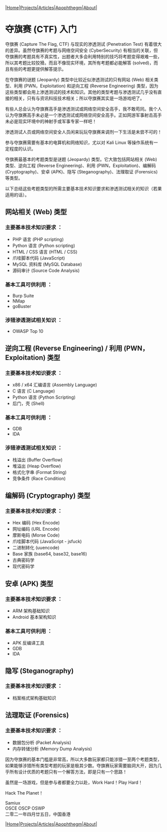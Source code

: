 |[Home](/README.md)|[Projects](/projects.md)|[Articles](/articles.md)|[Apophthegm](/apophthegm.md)|[About](/about.md)|

# 夺旗赛 (CTF) 入门

夺旗赛 (Capture The Flag, CTF) 与现实的渗透测试 (Penetration Test) 有着很大的差异。虽然夺旗赛的考题与网络空间安全 (CyberSecurity) 有相当的关联，但夺旗赛的考题具有不真实性，出题者大多会利用特别的技巧将考题变得艰难一些，所以其考题比较狡猾。而且不像现实环境，其所有考题都必能解答 (solved)，而且有些的考题更提供解答提示。

在夺旗赛的谜题 (Jeopardy) 类型中比较近似渗透测试的只有网站 (Web) 相关类型、利用 (PWN，Exploitation) 和逆向工程 (Reverse Engineering) 类型，因为这些类型都会用上渗透测试的技术和知识。其他的类型考题与渗透测试几乎没有直接的相关，只有与资讯科技技术相关；所以夺旗赛其实是一场游戏吧了。

有些人总会认为夺旗赛高手是渗透测试或网络空间安全高手，我不敢苟同。我个人认为夺旗赛高手未必是一个渗透测试或网络空间安全高手。正如网游军事射击高手未必是现实环境中的神射手或军事专家一样吧！

渗透测试人员或网络空间安全人员闲来玩玩夺旗赛来调剂一下生活是未尝不可的！

参与夺旗赛需要有基本的电算机和网络知识，尤以对 Kali Linux 等操作系统有一定程度的认识。

夺旗赛最基本的考题类型是谜题 (Jeopardy) 类型。它大致包括网站相关 (Web) 类型、逆向工程 (Reverse Engineering)、利用 (PWN，Exploitation)、编解码 (Cryptography)、安卓 (APK)、隐写 (Steganography)、法理取证 (Forensics) 等类型。

以下总结这些考题类型的所需主要基本技术知识要求和渗透测试相关的知识（若果适用的话）。

## 网站相关 (Web) 类型

### 主要基本技术知识要求 ：
- PHP 语言 (PHP scripting)
- Python 语言 (Python scripting)
- HTML / CSS 语言 (HTML / CSS)
- 爪哇脚本代码 (JavaScript)
- MySQL 资料库 (MySQL Database)
- 源码审计 (Source Code Analysis)

### 基本工具可供利用 ：
- Burp Suite
- NMap
- goBuster

### 涉猎渗透测试相关知识 ：
- OWASP Top 10

## 逆向工程 (Reverse Engineering) / 利用 (PWN，Exploitation) 类型

### 主要基本技术知识要求 ：
- x86 / x64 汇编语言 (Assembly Language)
- C 语言 (C Language)
- Python 语言 (Python Scripting)
- 后门，壳 (Shell)

### 基本工具可供利用 ：
- GDB
- IDA

### 涉猎渗透测试相关知识 ：
- 栈溢出 (Buffer Overflow)
- 堆溢出 (Heap Overflow)
- 格式化字串 (Format String)
- 竞争条件 (Race Condition)

## 编解码 (Cryptography) 类型

### 主要基本技术知识要求 ：
- Hex 编码 (Hex Encode)
- 网址编码 (URL Encode)
- 摩斯电码 (Morse Code)
- 爪哇脚本代码 (JavaScript - jsfuck)
- 二进制转化 (uuencode)
- Base 家族 (base64, base32, base16)
- 古典密码学
- 现代密码学

## 安卓 (APK) 类型

### 主要基本技术知识要求 ：
- ARM 架构基础知识
- Android 基本架构知识

### 基本工具可供利用 ：
- APK 反编译工具
- GDB
- IDA

## 隐写 (Steganography)

### 主要基本技术知识要求 ：
- 档案格式架构基础知识

## 法理取证 (Forensics)

### 主要基本技术知识要求 ：
- 数据包分析 (Packet Analysis)
- 内存转储分析 (Memory Dump Analysis)

因为夺旗赛的基本门槛是非常高，所以大多数玩家都只能涉猎一至两个考题类型，如果能够涉猎所有类型考题的玩家是极其少数。夺旗赛玩家需要脑洞大开，因为几乎所有设计优质的考题只有一个解答方法，即是只有一个思路！

虽然是一场游戏，但是参与者都要全力以赴，Work Hard！Play Hard！

Hack The Planet！

Samiux  
OSCE  OSCP  OSWP  
二零二一年四月廿五日，中国香港  

|[Home](/README.md)|[Projects](/projects.md)|[Articles](/articles.md)|[Apophthegm](/apophthegm.md)|[About](/about.md)|
